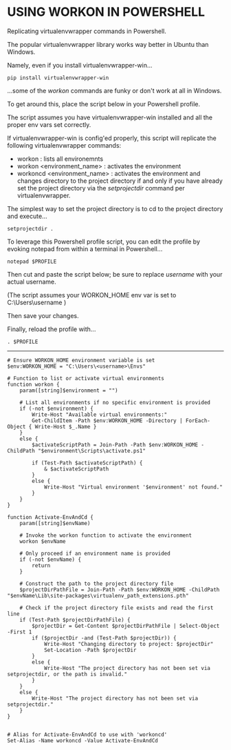 # USING WORKON IN POWERSHELL
Replicating virtualenvwrapper commands in Powershell.

The popular virtualenvwrapper library works way better in Ubuntu than Windows.

Namely, even if you install virtualenvwrapper-win...

    pip install virtualenvwrapper-win

...some of the *workon* commands are funky or don't work at all in Windows.

To get around this, place the script below in your Powershell profile.

The script assumes you have virtualenvwrapper-win installed and all the proper env vars set correctly.

If virtualenvwrapper-win is config'ed properly, this script will replicate the following virtualenvwrapper commands:

- workon : lists all environemnts
- workon <environment_name> : activates the environment
- workoncd <environment_name> : activates the environment and changes directory to the project directory if and only if you have already set the project directory via the *setprojectdir* command per virtualenvwrapper.

The simplest way to set the project directory is to cd to the project directory and execute...

    setprojectdir .

To leverage this Powershell profile script, you can edit the profile by evoking notepad from within a terminal in Powershell...

    notepad $PROFILE

Then cut and paste the script below; be sure to replace *username* with your actual username.

(The script assumes your WORKON_HOME env var is set to C:\Users\username )

Then save your changes.

Finally, reload the profile with...

    . $PROFILE

---

	# Ensure WORKON_HOME environment variable is set
	$env:WORKON_HOME = "C:\Users\<username>\Envs"

	# Function to list or activate virtual environments
	function workon {
		param([string]$environment = "")
		
		# List all environments if no specific environment is provided
		if (-not $environment) {
			Write-Host "Available virtual environments:"
			Get-ChildItem -Path $env:WORKON_HOME -Directory | ForEach-Object { Write-Host $_.Name }
		}
		else {
			$activateScriptPath = Join-Path -Path $env:WORKON_HOME -ChildPath "$environment\Scripts\activate.ps1"
			
			if (Test-Path $activateScriptPath) {
				& $activateScriptPath
			}
			else {
				Write-Host "Virtual environment '$environment' not found."
			}
		}
	}

	function Activate-EnvAndCd {
		param([string]$envName)
		
		# Invoke the workon function to activate the environment
		workon $envName
		
		# Only proceed if an environment name is provided
		if (-not $envName) {
			return
		}
		
		# Construct the path to the project directory file
		$projectDirPathFile = Join-Path -Path $env:WORKON_HOME -ChildPath "$envName\Lib\site-packages\virtualenv_path_extensions.pth"
		
		# Check if the project directory file exists and read the first line
		if (Test-Path $projectDirPathFile) {
			$projectDir = Get-Content $projectDirPathFile | Select-Object -First 1
			if ($projectDir -and (Test-Path $projectDir)) {
				Write-Host "Changing directory to project: $projectDir"
				Set-Location -Path $projectDir
			}
			else {
				Write-Host "The project directory has not been set via setprojectdir, or the path is invalid."
			}
		}
		else {
			Write-Host "The project directory has not been set via setprojectdir."
		}
	}


	# Alias for Activate-EnvAndCd to use with 'workoncd'
	Set-Alias -Name workoncd -Value Activate-EnvAndCd

